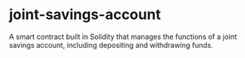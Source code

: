 # joint-savings-account
A smart contract built in Solidity that manages the functions of a joint savings account, including depositing and withdrawing funds.

